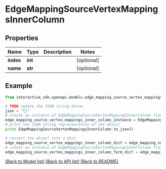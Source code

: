 # EdgeMappingSourceVertexMappingsInnerColumn


## Properties

Name | Type | Description | Notes
------------ | ------------- | ------------- | -------------
**index** | **int** |  | [optional] 
**name** | **str** |  | [optional] 

## Example

```python
from interactive_sdk.openapi.models.edge_mapping_source_vertex_mappings_inner_column import EdgeMappingSourceVertexMappingsInnerColumn

# TODO update the JSON string below
json = "{}"
# create an instance of EdgeMappingSourceVertexMappingsInnerColumn from a JSON string
edge_mapping_source_vertex_mappings_inner_column_instance = EdgeMappingSourceVertexMappingsInnerColumn.from_json(json)
# print the JSON string representation of the object
print EdgeMappingSourceVertexMappingsInnerColumn.to_json()

# convert the object into a dict
edge_mapping_source_vertex_mappings_inner_column_dict = edge_mapping_source_vertex_mappings_inner_column_instance.to_dict()
# create an instance of EdgeMappingSourceVertexMappingsInnerColumn from a dict
edge_mapping_source_vertex_mappings_inner_column_form_dict = edge_mapping_source_vertex_mappings_inner_column.from_dict(edge_mapping_source_vertex_mappings_inner_column_dict)
```
[[Back to Model list]](../README.md#documentation-for-models) [[Back to API list]](../README.md#documentation-for-api-endpoints) [[Back to README]](../README.md)


